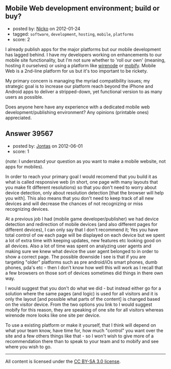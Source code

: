 ## Mobile Web development environment; build or buy?

- posted by: [Nicko](https://stackexchange.com/users/-1/7870-nicko) on 2012-01-24
- tagged: `software`, `development`, `hosting`, `mobile`, `platforms`
- score: 2

I already publish apps for the major platforms but our mobile development has lagged behind.  I have my developers working on enhancements to our mobile site functionality, but I'm not sure whether to 'roll our own' (meaning, hosting it ourselves) or using a platform like [wirenode][1] or [mobify][2].  Mobile Web is a 2nd-line platform for us but it's too important to be rickety.

My primary concern is managing the myriad compatibility issues; my strategic goal is to increase our platform reach beyond the iPhone and Android apps to deliver a stripped-down, yet functional version to as many users as possible.

Does anyone here have any experience with a dedicated mobile web development/publishing environment?  Any opinions (printable ones) appreciated. 

  [1]: http://www.google.com/url?sa=t&rct=j&q=&esrc=s&source=web&cd=1&ved=0CCAQFjAA&url=http://www.wirenode.com/&ei=ENkeT-qyLYPv0gH02twF&usg=AFQjCNEFpNtXkb_enyo66EFA4G_88z48DA
  [2]: http://mobify.com


## Answer 39567

- posted by: [Jontas](https://stackexchange.com/users/-1/11243-jontas) on 2012-06-01
- score: 1

(*note*: I understand your question as you want to make a mobile website, not apps for mobiles).

In order to reach your primary goal I would recomend that you build it as what is called responsive web (in short, one page with many layouts that you make fit different resolutions) so that you don't need to worry about device detection, only about resolution detection [that the browser will help you with].
This also means that you don't need to keep track of all new devices and will decrease the chances of not recognizing or miss recognizing devices.

At a previous job I had (mobile game developer/publisher) we had device detection and redirection of mobile devices (and also different pages for different devices), I can only say that I don't recommend it; Yes you have total control of ow each page will be displayed on each device but we spent a lot of extra time with keeping updates, new features etc looking good on all devices. Also a lot of time was spent on analyzing user agents and making sure we knew what device the user agent belonged to in order to show a correct page.
The possible downside I see is that if you are targeting "older" platforms such as pre android/iOs smart phones, dumb phones, pda's etc - then I don't know how well this will work as I recall that a few browsers on those sort of devices sometimes did things in there own way.

I would suggest that you don't do what we did - but instead either go for a solution where the same pages (and logic) is used for all visitors and it is only the layout [and possible what parts of the content] is changed based on the visitor device. From the two options you link to I would suggest mobify for this reason, they are speaking of one site for all visitors whereas wirenode more looks like one site per device.

To use a existing platform or make it yourself, that I think will depend on what your team know, have time for, how much "control" you want over the site and a few others things like that - so I won't wish to give more of a recommendation there than to speak to your team and to mobify and see where you wish to go.



---

All content is licensed under the [CC BY-SA 3.0 license](https://creativecommons.org/licenses/by-sa/3.0/).
